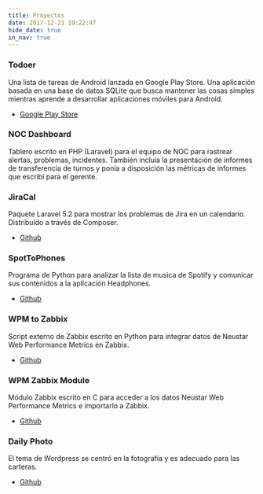 ```yaml
---
title: Proyectos
date: 2017-12-21 19:22:47
hide_date: true
in_nav: true
---
```

### Todoer
Una lista de tareas de Android lanzada en Google Play Store.
Una aplicación basada en una base de datos SQLite que busca mantener las cosas simples mientras aprende a desarrollar aplicaciones móviles para Android.
- [Google Play Store](https://play.google.com/store/apps/details?id=com.josevh.todoer)

### NOC Dashboard
Tablero escrito en PHP (Laravel) para el equipo de NOC para rastrear alertas, problemas, incidentes.
También incluía la presentación de informes de transferencia de turnos y ponía a disposición las métricas de informes que escribí para el gerente.

### JiraCal
Paquete Laravel 5.2 para mostrar los problemas de Jira en un calendario. Distribuido a través de Composer.
- [Github](https://github.com/josevh/jiracal)

### SpotToPhones
Programa de Python para analizar la lista de musica de Spotify y comunicar sus contenidos a la aplicación Headphones.
- [Github](https://github.com/josevh/SpotToPhones)

### WPM to Zabbix
Script externo de Zabbix escrito en Python para integrar datos de Neustar Web Performance Metrics en Zabbix.
- [Github](https://github.com/josevh/WPM-to-Zabbix)

### WPM Zabbix Module
Módulo Zabbix escrito en C para acceder a los datos Neustar Web Performance Metrics e importarlo a Zabbix.
- [Github](https://github.com/josevh/zbx-module-neustar-wpm)

### Daily Photo
El tema de Wordpress se centró en la fotografía y es adecuado para las carteras.
- [Github](https://github.com/josevh/daily-photo)